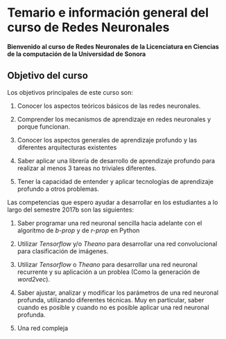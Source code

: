 # Temario e información general del curso de Redes Neuronales


**Bienvenido al curso de Redes Neuronales de la Licenciatura en
Ciencias de la computación de la Universidad de Sonora**

## Objetivo del curso

Los objetivos principales de este curso son:

1. Conocer los aspectos teóricos básicos de las redes neuronales.

2. Comprender los mecanismos de aprendizaje en redes neuronales y
   porque funcionan.

3. Conocer los aspectos generales de aprendizaje profundo y las
   diferentes arquitecturas existentes

4. Saber aplicar una librería de desarrollo de aprendizaje profundo
   para realizar al menos 3 tareas no triviales diferentes.

5. Tener la capacidad de entender y aplicar tecnologías de aprendizaje
   profundo a otros problemas.

Las competencias que espero ayudar a desarrollar en los estudiantes a
lo largo del semestre 2017b son las siguientes:

1. Saber programar una red neuronal sencilla hacia adelante con el
   algoritmo de *b-prop* y de *r-prop* en Python

2. Utilizar *Tensorflow* y/o *Theano* para desarrollar una red
   convolucional para clasificación de imágenes.

3. Utilizar *Tensorflow* o *Theano* para desarrollar una red neuronal
   recurrente y su aplicación a un problea (Como la generación de
   *word2vec*).

4. Saber ajustar, analizar y modificar los parámetros de una red
   neuronal profunda, utilizando diferentes técnicas. Muy en
   particular, saber cuando es posible y cuando no es posible aplicar
   una red neuronal profunda.
   
5. Una red compleja

